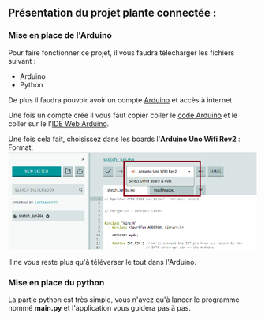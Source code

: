 ## **Présentation du projet plante connectée :**

### Mise en place de l'Arduino

Pour faire fonctionner ce projet, il vous faudra télécharger les fichiers suivant :
- Arduino
- Python

De plus il faudra pouvoir avoir un compte [Arduino](https://id.arduino.cc/) et accès à internet.

Une fois un compte crée il vous faut copier coller le [code Arduino](https://github.com/coolofdead/Plante-Connectee/blob/master/Arduino/Capteur/Capteur.ino) et le coller sur le l'[IDE Web Arduino](https://create.arduino.cc/editor).

Une fois cela fait, choisissez dans les boards l'**Arduino Uno Wifi Rev2** :
Format: ![Arduino Board Select](/Images/Arduino_Board.png)

Il ne vous reste plus qu'à téléverser le tout dans l'Arduino.


### Mise en place du python

La partie python est très simple, vous n'avez qu'à lancer le programme nommé **main.py** et l'application vous guidera pas à pas.
